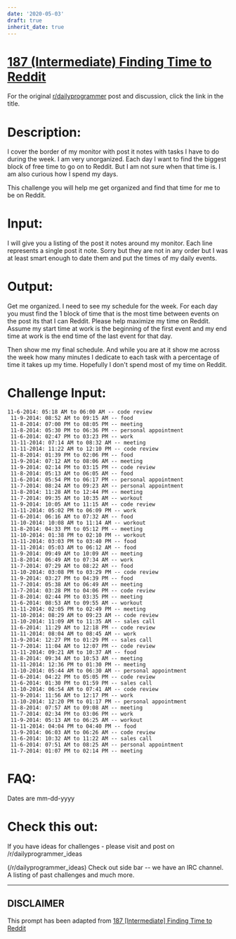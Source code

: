```yaml
---
date: '2020-05-03'
draft: true
inherit_date: true
---
```


# [187 (Intermediate) Finding Time to Reddit](https://www.reddit.com/r/dailyprogrammer/comments/2ledaj/11052014_challenge_187_intermediate_finding_time/)

For the original [r/dailyprogrammer](https://www.reddit.com/r/dailyprogrammer/) post and discussion, click the link in the title.

# Description:
I cover the border of my monitor with post it notes with tasks I have to do during the week. I am very unorganized. Each day I want to find the biggest block of free time to go on to Reddit. But I am not sure when that time is. I am also curious how I spend my days.

This challenge you will help me get organized and find that time for me to be on Reddit.

# Input:
I will give you a listing of the post it notes around my monitor. Each line represents a single post it note. Sorry but they are not in any order but I was at least smart enough to date them and put the times of my daily events.

# Output:
Get me organized. I need to see my schedule for the week. For each day you must find the 1 block of time that is the most time between events on the post its that I can Reddit. Please help maximize my time on Reddit. Assume my start time at work is the beginning of the first event and my end time at work is the end time of the last event for that day. 

Then show me my final schedule. And while you are at it show me across the week how many minutes I dedicate to each task with a percentage of time it takes up my time. Hopefully I don't spend most of my time on Reddit.

# Challenge Input:

```
11-6-2014: 05:18 AM to 06:00 AM -- code review
 11-9-2014: 08:52 AM to 09:15 AM -- food
 11-8-2014: 07:00 PM to 08:05 PM -- meeting
 11-8-2014: 05:30 PM to 06:36 PM -- personal appointment
 11-6-2014: 02:47 PM to 03:23 PM -- work
 11-11-2014: 07:14 AM to 08:32 AM -- meeting
 11-11-2014: 11:22 AM to 12:10 PM -- code review
 11-8-2014: 01:39 PM to 02:06 PM -- food
 11-9-2014: 07:12 AM to 08:06 AM -- meeting
 11-9-2014: 02:14 PM to 03:15 PM -- code review
 11-8-2014: 05:13 AM to 06:05 AM -- food
 11-6-2014: 05:54 PM to 06:17 PM -- personal appointment
 11-7-2014: 08:24 AM to 09:23 AM -- personal appointment
 11-8-2014: 11:28 AM to 12:44 PM -- meeting
 11-7-2014: 09:35 AM to 10:35 AM -- workout
 11-9-2014: 10:05 AM to 11:15 AM -- code review
 11-11-2014: 05:02 PM to 06:09 PM -- work
 11-6-2014: 06:16 AM to 07:32 AM -- food
 11-10-2014: 10:08 AM to 11:14 AM -- workout
 11-8-2014: 04:33 PM to 05:12 PM -- meeting
 11-10-2014: 01:38 PM to 02:10 PM -- workout
 11-11-2014: 03:03 PM to 03:40 PM -- food
 11-11-2014: 05:03 AM to 06:12 AM -- food
 11-9-2014: 09:49 AM to 10:09 AM -- meeting
 11-8-2014: 06:49 AM to 07:34 AM -- work
 11-7-2014: 07:29 AM to 08:22 AM -- food
 11-10-2014: 03:08 PM to 03:29 PM -- code review
 11-9-2014: 03:27 PM to 04:39 PM -- food
 11-7-2014: 05:38 AM to 06:49 AM -- meeting
 11-7-2014: 03:28 PM to 04:06 PM -- code review
 11-8-2014: 02:44 PM to 03:35 PM -- meeting
 11-6-2014: 08:53 AM to 09:55 AM -- workout
 11-11-2014: 02:05 PM to 02:49 PM -- meeting
 11-10-2014: 08:29 AM to 09:23 AM -- code review
 11-10-2014: 11:09 AM to 11:35 AM -- sales call
 11-6-2014: 11:29 AM to 12:18 PM -- code review
 11-11-2014: 08:04 AM to 08:45 AM -- work
 11-9-2014: 12:27 PM to 01:29 PM -- sales call
 11-7-2014: 11:04 AM to 12:07 PM -- code review
 11-11-2014: 09:21 AM to 10:37 AM -- food
 11-8-2014: 09:34 AM to 10:53 AM -- meeting
 11-11-2014: 12:36 PM to 01:30 PM -- meeting
 11-10-2014: 05:44 AM to 06:30 AM -- personal appointment
 11-6-2014: 04:22 PM to 05:05 PM -- code review
 11-6-2014: 01:30 PM to 01:59 PM -- sales call
 11-10-2014: 06:54 AM to 07:41 AM -- code review
 11-9-2014: 11:56 AM to 12:17 PM -- work
 11-10-2014: 12:20 PM to 01:17 PM -- personal appointment
 11-8-2014: 07:57 AM to 09:08 AM -- meeting
 11-7-2014: 02:34 PM to 03:06 PM -- work
 11-9-2014: 05:13 AM to 06:25 AM -- workout
 11-11-2014: 04:04 PM to 04:40 PM -- food
 11-9-2014: 06:03 AM to 06:26 AM -- code review
 11-6-2014: 10:32 AM to 11:22 AM -- sales call
 11-6-2014: 07:51 AM to 08:25 AM -- personal appointment
 11-7-2014: 01:07 PM to 02:14 PM -- meeting
```
# FAQ:
Dates are mm-dd-yyyy

# Check this out:
If you have ideas for challenges - please visit and post on /r/dailyprogrammer_ideas

(/r/dailyprogrammer_ideas)
Check out side bar -- we have an IRC channel. A listing of past challenges and much more.


----
## **DISCLAIMER**
This prompt has been adapted from [187 [Intermediate] Finding Time to Reddit](https://www.reddit.com/r/dailyprogrammer/comments/2ledaj/11052014_challenge_187_intermediate_finding_time/
)
